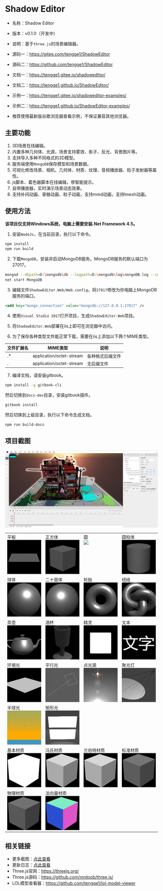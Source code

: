# Shadow Editor

* 名称：Shadow Editor
* 版本：v0.1.0（开发中）
* 说明：基于`three.js`的场景编辑器。

* 源码一：https://gitee.com/tengge1/ShadowEditor
* 源码二：https://github.com/tengge1/ShadowEditor

* 文档一：https://tengge1.gitee.io/shadoweditor/
* 文档二：https://tengge1.github.io/ShadowEditor/

* 示例一：https://tengge1.gitee.io/shadoweditor-examples/
* 示例二：https://tengge1.github.io/ShadowEditor-examples/

* 推荐使用最新版谷歌浏览器查看示例，不保证兼容其他浏览器。

## 主要功能

1. 3D场景在线编辑。
2. 内置多种几何体、光源，场景支持雾效、影子、反光、背景图片等。
3. 支持导入多种不同格式的3D模型。
4. 服务端使用`MongoDB`保存模型和场景数据。
5. 可视化修改场景、相机、几何体、材质、纹理、音频播放器、粒子发射器等属性。
6. js脚本、着色器脚本在线编辑，带智能提示。
7. 自带播放器，实时演示场景动态效果。
8. 支持补间动画、骨骼动画、粒子动画，支持mmd动画，支持lmesh动画。

## 使用方法

**该项目仅支持Windows系统，电脑上需要安装.Net Framework 4.5。**

1. 安装`NodeJs`，在当前目录，执行以下命令。

```bash
npm install
npm run build
```

2. 下载`MongoDB`，安装并启动MongoDB服务。MongoDB服务的默认端口为27017。

```bash
mongod --dbpath=D:\mongodb\db --logpath=D:\mongodb\log\mongoDB.log --install --serviceName MongoDB
net start MongoDB
```

3. 编辑文件`ShadowEditor.Web/Web.config`，将`27017`修改为你电脑上MongoDB服务的端口。

```xml
<add key="mongo_connection" value="mongodb://127.0.0.1:27017" />
```

4. 使用`Visual Studio 2017`打开项目，生成`ShadowEditor.Web`项目。

5. 将`ShadowEditor.Web`部署在iis上即可在浏览器中访问。

6. 为了保存各种类型文件能正常下载，需要在iis上添加以下两个MIME类型。

| 文件扩展名 | MIME类型 | 说明 |
| --------- | -------- | ---- |
| .* | application/octet-stream | 各种格式后缀文件 |
| . | application/octet-stream | 无后缀文件 |

7. 编译文档，请安装gitbook。

```bash
npm install -g gitbook-cli
```

然后切换到`docs-dev`目录，安装gitbook插件。

```bash
gitbook install
```

然后切换到上级目录，执行以下命令生成文档。

```bash
npm run build-docs
```

## 项目截图

![image](images/scene20181125.png)

<table>
    <tr valign="top">
        <td width="25%">平板<br><img src="images/examples/平板.png"></td>
        <td width="25%">正方体<br><img src="images/examples/正方体.png"></td>
        <td width="25%">圆<br><img src="images/examples/圆.png"></td>
        <td width="25%">圆柱体<br><img src="images/examples/圆柱体.png"></td>
    </tr>
    <tr valign="top">
        <td>球体<br><img src="images/examples/球体.png"></td>
        <td>二十面体<br><img src="images/examples/二十面体.png"></td>
        <td>轮胎<br><img src="images/examples/轮胎.png"></td>
        <td>纽结<br><img src="images/examples/纽结.png"></td>
    </tr>
    <tr valign="top">
        <td>茶壶<br><img src="images/examples/茶壶.png"></td>
        <td>酒杯<br><img src="images/examples/酒杯.png"></td>
        <td>精灵<br><img src="images/examples/精灵.png"></td>
        <td>文本<br><img src="images/examples/文本.png"></td>
    </tr>
    <tr valign="top">
        <td>环境光<br><img src="images/examples/环境光.png"></td>
        <td>平行光<br><img src="images/examples/平行光.png"></td>
        <td>点光源<br><img src="images/examples/点光源.png"></td>
        <td>聚光灯<br><img src="images/examples/聚光灯.png"></td>
    </tr>
    <tr valign="top">
        <td>半球光<br><img src="images/examples/半球光.png"></td>
        <td>矩形光<br><img src="images/examples/矩形光.png"></td>
        <td></td>
        <td></td>
    </tr>
    <tr valign="top">
        <td>基本材质<br><img src="images/examples/基本材质.png"></td>
        <td>冯氏材质<br><img src="images/examples/冯氏材质.png"></td>
        <td>兰伯特材质<br><img src="images/examples/兰伯特材质.png"></td>
        <td>标准材质<br><img src="images/examples/标准材质.png"></td>
    </tr>
    <tr valign="top">
        <td>物理材质<br><img src="images/examples/物理材质.png"></td>
        <td>法向量材质<br><img src="images/examples/法向量材质.png"></td>
        <td></td>
        <td></td>
    </tr>
</table>

## 相关链接

* 更多截图：[点此查看](images/README.md)
* 更新日志：[点此查看](UpdateLog.md)
* Three.js官网：https://threejs.org/
* Three.js源码：https://github.com/mrdoob/three.js/
* LOL模型查看器：https://github.com/tengge1/lol-model-viewer